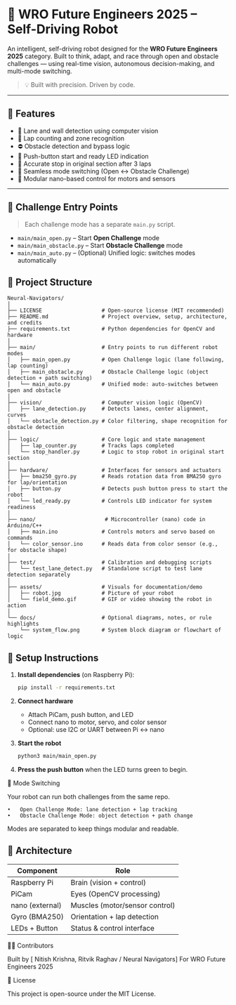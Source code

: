 # 🤖 WRO Future Engineers 2025 – Self-Driving Robot

An intelligent, self-driving robot designed for the **WRO Future Engineers 2025** category. Built to think, adapt, and race through open and obstacle challenges — using real-time vision, autonomous decision-making, and multi-mode switching.

> 💡 Built with precision. Driven by code.

---

## 🚗 Features

- 🎯 Lane and wall detection using computer vision
- 🧭 Lap counting and zone recognition
- ⛔ Obstacle detection and bypass logic
- 🚦 Push-button start and ready LED indication
- 🛑 Accurate stop in original section after 3 laps
- 🔁 Seamless mode switching (Open ↔ Obstacle Challenge)
- 🔌 Modular nano-based control for motors and sensors

---

## 🚦 Challenge Entry Points

> Each challenge mode has a separate `main.py` script.

- `main/main_open.py` – Start **Open Challenge** mode
- `main/main_obstacle.py` – Start **Obstacle Challenge** mode
- `main/main_auto.py` – (Optional) Unified logic: switches modes automatically

## 📁 Project Structure

```
Neural-Navigators/
│
├── LICENSE                   # Open-source license (MIT recommended)
├── README.md                 # Project overview, setup, architecture, and credits
├── requirements.txt          # Python dependencies for OpenCV and hardware
│
├── main/                     # Entry points to run different robot modes
│   ├── main_open.py          # Open Challenge logic (lane following, lap counting)
│   ├── main_obstacle.py      # Obstacle Challenge logic (object detection + path switching)
│   └── main_auto.py          # Unified mode: auto-switches between open and obstacle
│
├── vision/                   # Computer vision logic (OpenCV)
│   ├── lane_detection.py     # Detects lanes, center alignment, curves
│   └── obstacle_detection.py # Color filtering, shape recognition for obstacle detection
│
├── logic/                    # Core logic and state management
│   ├── lap_counter.py        # Tracks laps completed
│   └── stop_handler.py       # Logic to stop robot in original start section
│
├── hardware/                 # Interfaces for sensors and actuators
│   ├── bma250_gyro.py        # Reads rotation data from BMA250 gyro for lap/orientation
│   ├── button.py             # Detects push button press to start the robot
│   └── led_ready.py          # Controls LED indicator for system readiness
│
├── nano/                      # Microcontroller (nano) code in Arduino/C++
│   ├── main.ino              # Controls motors and servo based on commands
│   └── color_sensor.ino      # Reads data from color sensor (e.g., for obstacle shape)
│
├── test/                     # Calibration and debugging scripts
│   └── test_lane_detect.py   # Standalone script to test lane detection separately
│
├── assets/                   # Visuals for documentation/demo
│   ├── robot.jpg             # Picture of your robot
│   └── field_demo.gif        # GIF or video showing the robot in action
│
└── docs/                     # Optional diagrams, notes, or rule highlights
    └── system_flow.png       # System block diagram or flowchart of logic
```

## 🔧 Setup Instructions

1. **Install dependencies** (on Raspberry Pi):

    ```bash
    pip install -r requirements.txt
    ```

2. **Connect hardware**
   - Attach PiCam, push button, and LED
   - Connect nano to motor, servo, and color sensor
   - Optional: use I2C or UART between Pi ↔ nano

3. **Start the robot**

    ```bash
    python3 main/main_open.py
    ```

4. **Press the push button** when the LED turns green to begin.

🔁 Mode Switching

Your robot can run both challenges from the same repo.

	•	Open Challenge Mode: lane detection + lap tracking
	•	Obstacle Challenge Mode: object detection + path change
Modes are separated to keep things modular and readable.

## 🧠 Architecture

| Component      | Role                          |
|----------------|-------------------------------|
| Raspberry Pi   | Brain (vision + control)      |
| PiCam          | Eyes (OpenCV processing)      |
| nano (external) | Muscles (motor/sensor control)|
| Gyro (BMA250)  | Orientation + lap detection   |
| LEDs + Button  | Status & control interface    |

👨‍💻 Contributors

Built by [ Nitish Krishna, Ritvik Raghav / Neural Navigators]
For WRO Future Engineers 2025

📜 License

This project is open-source under the MIT License.



